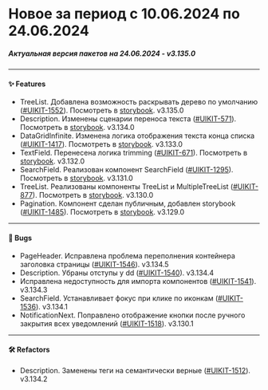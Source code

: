 # Новое за период с 10.06.2024 по 24.06.2024 

##### Актуальная версия пакетов на 24.06.2024 - v3.135.0

--- 

#### ✨ Features
 - TreeList. Добавлена возможность раскрывать дерево по умолчанию ([#UIKIT-1552](https://track.astral.ru/soft/browse/UIKIT-1552)). Посмотреть в [storybook](https://main--61baeff6f06230003a88ef8a.chromatic.com/?path=/docs/components-treelist--docs). v3.135.0
 - Description. Изменены сценарии переноса текста ([#UIKIT-571](https://track.astral.ru/soft/browse/UIKIT-571)). Посмотреть в [storybook](https://main--61baeff6f06230003a88ef8a.chromatic.com/?path=/docs/components-description--docs). v3.134.0
 - DataGridInfinite. Изменена логика отображения текста конца списка ([#UIKIT-1417](https://track.astral.ru/soft/browse/UIKIT-1417)). Посмотреть в [storybook](https://main--61baeff6f06230003a88ef8a.chromatic.com/?path=/docs/components-datagridinfinite--docs). v3.133.0
 - TextField. Перенесена логика trimming ([#UIKIT-671](https://track.astral.ru/soft/browse/UIKIT-671)). Посмотреть в [storybook](https://main--61baeff6f06230003a88ef8a.chromatic.com/?path=/docs/components-textfield--docs). v3.132.0
 - SearchField. Реализован компонент SearchField ([#UIKIT-1295](https://track.astral.ru/soft/browse/UIKIT-1295)). Посмотреть в [storybook](https://main--61baeff6f06230003a88ef8a.chromatic.com/?path=/docs/components-searchfield--docs). v3.131.0
 - TreeList. Реализованы компоненты TreeList и MultipleTreeList ([#UIKIT-877](https://track.astral.ru/soft/browse/UIKIT-877)). Посмотреть в [storybook](https://main--61baeff6f06230003a88ef8a.chromatic.com/?path=/docs/components-treelist--docs). v3.130.0
 - Pagination. Компонент сделан публичным, добавлен storybook ([#UIKIT-1485](https://track.astral.ru/soft/browse/UIKIT-1485)). Посмотреть в [storybook](https://main--61baeff6f06230003a88ef8a.chromatic.com/?path=/docs/components-pagination--docs). v3.129.0

--- 

#### 🐞 Bugs
 - PageHeader. Исправлена проблема переполнения контейнера заголовка страницы ([#UIKIT-1546](https://track.astral.ru/soft/browse/UIKIT-1546)). v3.134.5
 - Description. Убраны отступы у dd ([#UIKIT-1540](https://track.astral.ru/soft/browse/UIKIT-1540)). v3.134.4
 -  Исправлена недоступность для импорта компонентов ([#UIKIT-1541](https://track.astral.ru/soft/browse/UIKIT-1541)). v3.134.3
 - SearchField. Устанавливает фокус при клике по иконкам ([#UIKIT-1536](https://track.astral.ru/soft/browse/UIKIT-1536)). v3.134.1
 - NotificationNext. Поправлено отображение кнопки после ручного закрытия всех уведомлений ([#UIKIT-1518](https://track.astral.ru/soft/browse/UIKIT-1518)). v3.130.1

--- 

#### 🛠 Refactors
 - Description. Заменены теги на семантически верные ([#UIKIT-1512](https://track.astral.ru/soft/browse/UIKIT-1512)). v3.134.2